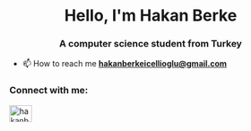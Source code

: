 <h1 align="center">Hello, I'm Hakan Berke</h1>
<h3 align="center">A computer science student from Turkey</h3>

- 📫 How to reach me **hakanberkeicellioglu@gmail.com**

<h3 align="left">Connect with me:</h3>
<p align="left">
<a href="https://linkedin.com/in/hakanberkeicellioglu" target="blank"><img align="center" src="https://raw.githubusercontent.com/rahuldkjain/github-profile-readme-generator/master/src/images/icons/Social/linked-in-alt.svg" alt="hakanberkeicellioglu" height="30" width="40" /></a>
</p>